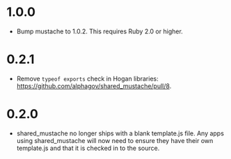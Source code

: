 # 1.0.0

* Bump mustache to 1.0.2. This requires Ruby 2.0 or higher.

# 0.2.1

* Remove `typeof exports` check in Hogan libraries: https://github.com/alphagov/shared_mustache/pull/8.

# 0.2.0

* shared_mustache no longer ships with a blank template.js file. Any apps using shared_mustache will now need to ensure they have their own template.js and that it is checked in to the source.

